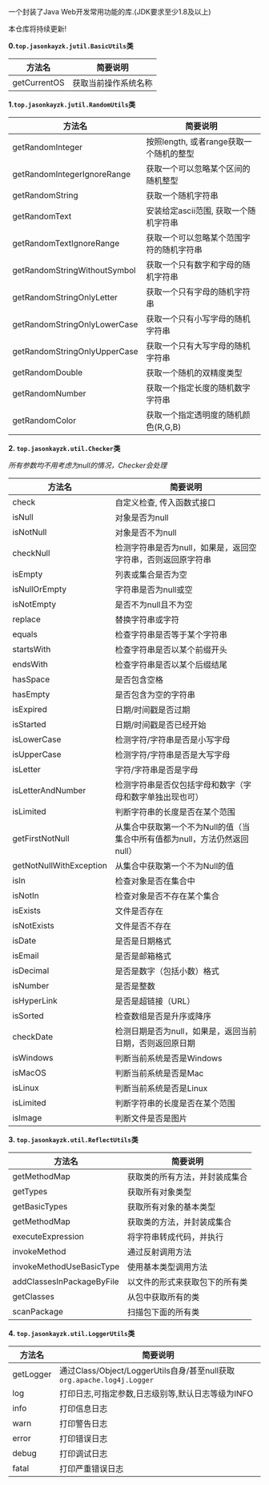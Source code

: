 一个封装了Java Web开发常用功能的库.(JDK要求至少1.8及以上)

本仓库将持续更新!

**0.`top.jasonkayzk.jutil.BasicUtils`类**

|方法名|简要说明|
|------|---------------|
|getCurrentOS|获取当前操作系统名称|



**1.`top.jasonkayzk.jutil.RandomUtils`类**

|方法名|简要说明|
|------|---------------|
|getRandomInteger|按照length, 或者range获取一个随机的整型|
|getRandomIntegerIgnoreRange|获取一个可以忽略某个区间的随机整型|
|getRandomString|获取一个随机字符串|
|getRandomText|安装给定ascii范围, 获取一个随机字符串|
|getRandomTextIgnoreRange|获取一个可以忽略某个范围字符的随机字符串|
|getRandomStringWithoutSymbol|获取一个只有数字和字母的随机字符串|
|getRandomStringOnlyLetter|获取一个只有字母的随机字符串|
|getRandomStringOnlyLowerCase|获取一个只有小写字母的随机字符串|
|getRandomStringOnlyUpperCase|获取一个只有大写字母的随机字符串|
|getRandomDouble|获取一个随机的双精度类型|
|getRandomNumber|获取一个指定长度的随机数字字符串|
|getRandomColor|获取一个指定透明度的随机颜色(R,G,B)|

**2. `top.jasonkayzk.util.Checker`类**

*所有参数均不用考虑为null的情况，Checker会处理*

| 方法名           | 简要说明                             |
| ------------- | -------------------------------- |
| check        | 自定义检查, 传入函数式接口                  |
| isNull        | 对象是否为null                        |
| isNotNull     | 对象是否不为null                       |
| checkNull     | 检测字符串是否为null，如果是，返回空字符串，否则返回原字符串 |
| isEmpty       | 列表或集合是否为空                        |
| isNullOrEmpty | 字符串是否为null或空                     |
| isNotEmpty    | 是否不为null且不为空                     |
| replace       | 替换字符串或字符                            |
| equals        | 检查字符串是否等于某个字符串                |
| startsWith        | 检查字符串是否以某个前缀开头                |
| endsWith        | 检查字符串是否以某个后缀结尾                |
| hasSpace        | 是否包含空格                |
| hasEmpty        | 是否包含为空的字符串                |
| isExpired        | 日期/时间戳是否过期                |
| isStarted        | 日期/时间戳是否已经开始               |
| isLowerCase        | 检测字符/字符串是否是小写字母               |
| isUpperCase        | 检测字符/字符串是否是大写字母               |
| isLetter        | 字符/字符串是否是字母               |
| isLetterAndNumber        | 检测字符串是否仅包括字母和数字（字母和数字单独出现也可）               |
| isLimited      | 判断字符串的长度是否在某个范围                     |
| getFirstNotNull      | 从集合中获取第一个不为Null的值（当集合中所有值都为null，方法仍然返回null）                     |
| getNotNullWithException      | 从集合中获取第一个不为Null的值                     |
| isIn      | 检查对象是否在集合中                     |
| isNotIn      | 检查对象是否不存在某个集合                     |
| isExists      | 文件是否存在                     |
| isNotExists      | 文件是否不存在                     |
| isDate        | 是否是日期格式                          |
| isEmail       | 是否是邮箱格式                          |
| isDecimal     | 是否是数字（包括小数）格式                    |
| isNumber      | 是否是整数                            |
| isHyperLink   | 是否是超链接（URL）                      |
| isSorted      | 检查数组是否是升序或降序                     |
| checkDate     | 检测日期是否为null，如果是，返回当前日期，否则返回原日期   |
| isWindows |判断当前系统是否是Windows|
| isMacOS |判断当前系统是否是Mac|
| isLinux |判断当前系统是否是Linux|
| isLimited |判断字符串的长度是否在某个范围|
| isImage |判断文件是否是图片|


**3. `top.jasonkayzk.util.ReflectUtils`类**

|方法名|简要说明|
|------|---------------|
|getMethodMap|获取类的所有方法，并封装成集合|
|getTypes|获取所有对象类型|
|getBasicTypes|获取所有对象的基本类型|
|getMethodMap|获取类的方法，并封装成集合|
|executeExpression|将字符串转成代码，并执行|
|invokeMethod|通过反射调用方法|
|invokeMethodUseBasicType|使用基本类型调用方法|
|addClassesInPackageByFile|以文件的形式来获取包下的所有类|
|getClasses|从包中获取所有的类|
|scanPackage|扫描包下面的所有类|


**4. `top.jasonkayzk.util.LoggerUtils`类**

|方法名|简要说明|
|------|---------------|
|getLogger| 通过Class/Object/LoggerUtils自身/甚至null获取`org.apache.log4j.Logger` |
|log|打印日志,可指定参数,日志级别等,默认日志等级为INFO|
|info|打印信息日志|
|warn|打印警告日志|
|error|打印错误日志|
|debug|打印调试日志|
|fatal|打印严重错误日志|